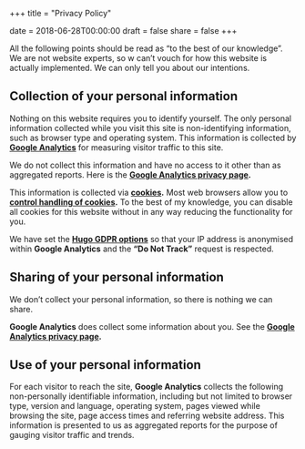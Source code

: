 +++
title = "Privacy Policy"

date = 2018-06-28T00:00:00
draft = false
share = false
+++

All the following points should be read as “to the best of our knowledge”. We are not website experts, so w can’t vouch for how this website is actually implemented. We can only tell you about our intentions.

## Collection of your personal information
Nothing on this website requires you to identify yourself. The only personal information collected while you visit this site is non-identifying information, such as browser type and operating system. This information is collected by **[Google Analytics](https://en.wikipedia.org/wiki/Google_Analytics)** for measuring visitor traffic to this site.

We do not collect this information and have no access to it other than as aggregated reports. Here is the **[Google Analytics privacy page](https://support.google.com/analytics/answer/6004245).**

This information is collected via **[cookies](https://www.youtube.com/watch?v=IPQhME1UYQU).** Most web browsers allow you to **[control handling of cookies](https://cookies.insites.com/disable-cookies/).** To the best of my knowledge, you can disable all cookies for this website without in any way reducing the functionality for you.

We have set the **[Hugo GDPR options](https://gohugo.io/about/hugo-and-gdpr/#all-privacy-settings)** so that your IP address is anonymised within **Google Analytics** and the **“Do Not Track”** request is respected.

## Sharing of your personal information
We don’t collect your personal information, so there is nothing we can share.

**Google Analytics** does collect some information about you. See the **[Google Analytics privacy page](https://support.google.com/analytics/answer/6004245).**

## Use of your personal information
For each visitor to reach the site, **Google Analytics** collects the following non-personally identifiable information, including but not limited to browser type, version and language, operating system, pages viewed while browsing the site, page access times and referring website address. This information is presented to us as aggregated reports for the purpose of gauging visitor traffic and trends.
